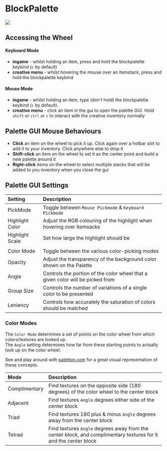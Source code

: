 # BlockPalette

![](http://i.imgur.com/iEtBnSG.gif)

## Accessing the Wheel
#### Keyboard Mode
- **ingame** - whilst holding an item, press and hold the blockpalette keybind (`c` by default)
- **creative menu** - whilst hovering the mouse over an itemstack, press and hold the blockpalette keybind

#### Mouse Mode
- **ingame** - whilst holding an item, type (don't hold) the blockpalette keybind (`c` by default).
- **creative menu** - click an item in the gui to open the palette GUI. Hold `shift` or `ctrl` or `c` to interact with the creative inventory normally

## Palette GUI Mouse Behaviours
- **Click** an item on the wheel to pick it up. Click again over a hotbar slot to add it to your inventory. Click anywhere else to drop it
- **Shift-click** an item on the wheel to set it as the center point and build a new palette around it
- **Right-click** items on the wheel to select multiple stacks that will be added to you inventory when you close the gui

## Palette GUI Settings
| Setting | Description |
|:----|:----|
|PickMode|Toggle between `Mouse Pickmode` & `Keyboard Pickmode`|
|Highlight Color|Adjust the RGB colouring of the highlight when hovering over itemsacks|
|Highlight Scale|Set how large the highlight should be|
| | |
|Color Mode|Toggle between the various color-picking modes|
|Opacity|Adjust the transparency of the background color shown on the Palette|
|Angle|Controls the portion of the color wheel that a given color will be picked from|
|Group Size|Controls the number of variations of a single color to be presented|
|Leniency|Controls how accurately the saturation of colors should be matched|

### Color Modes
The `Color Mode` determines a set of points on the color wheel from which colors/textures are looked up.  
The `Angle` setting determines how far from these starting points to actually look up on the color wheel.

See and play around with [paletton.com](http://paletton.com) for a great visual representation of these concepts.

| Mode | Description |
|:----|:-----|
|Complimentary|Find textures on the opposite side (180 degrees) of the color wheel to the center block|
|Adjacent|Find textures `Angle` degrees either side of the center block|
|Triad|Find textures 180 plus & minus `Angle` degrees away from the center block|
|Tetrad|Find textures `Angle` degrees away from the center block, and complimentary textures for it and the center block|
